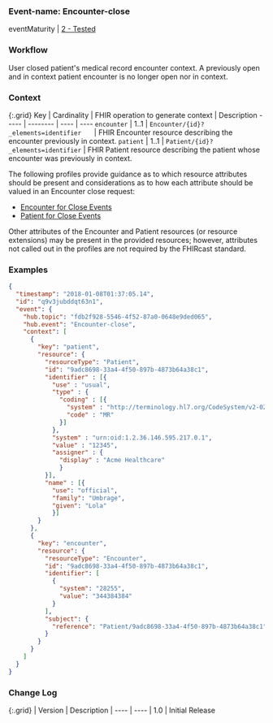 ### Event-name: Encounter-close

eventMaturity | [2 - Tested](3-1-2-eventmaturitymodel.html)

### Workflow

User closed patient's medical record encounter context. A previously open and in context patient encounter is no longer open nor in context. 

### Context

{:.grid}
Key | Cardinality | FHIR operation to generate context | Description
----- | -------- | ---- | ---- 
`encounter` | 1..1 | `Encounter/{id}?_elements=identifier	` | FHIR Encounter resource describing the encounter previously in context.
`patient` | 1..1 | `Patient/{id}?_elements=identifier` | FHIR Patient resource describing the patient whose encounter was previously in context.

The following profiles provide guidance as to which resource attributes should be present and considerations as to how each attribute should be valued in an Encounter close request:

* [Encounter for Close Events](StructureDefinition-fhircast-encounter-close.html)
* [Patient for Close Events](StructureDefinition-fhircast-patient-close.html)

Other attributes of the Encounter and Patient resources (or resource extensions)  may be present in the provided resources; however, attributes not called out in the profiles are not required by the FHIRcast standard.

### Examples

```json
{
  "timestamp": "2018-01-08T01:37:05.14",
  "id": "q9v3jubddqt63n1",
  "event": {
    "hub.topic": "fdb2f928-5546-4f52-87a0-0648e9ded065",
    "hub.event": "Encounter-close",
    "context": [
      {
        "key": "patient",
        "resource": {
          "resourceType": "Patient",
          "id": "9adc8698-33a4-4f50-897b-4873b64a38c1",
          "identifier" : [{
            "use" : "usual",
            "type" : {
              "coding" : [{
                "system" : "http://terminology.hl7.org/CodeSystem/v2-0203",
                "code" : "MR"
              }]
            },
            "system" : "urn:oid:1.2.36.146.595.217.0.1",
            "value" : "12345",
            "assigner" : {
              "display" : "Acme Healthcare"
              }
          }],
          "name" : [{
            "use": "official",
            "family": "Umbrage",
            "given": "Lola"
            }]
        }
      },
      {
        "key": "encounter",
        "resource": {
          "resourceType": "Encounter",
          "id": "9adc8698-33a4-4f50-897b-4873b64a38c1",
          "identifier": [
            {
              "system": "28255",
              "value": "344384384"
            }
          ],
          "subject": {
            "reference": "Patient/9adc8698-33a4-4f50-897b-4873b64a38c1"
          }
        }
      }
    ]
  }
}
```

### Change Log

{:.grid}
| Version | Description
| ---- | ----
| 1.0 | Initial Release
